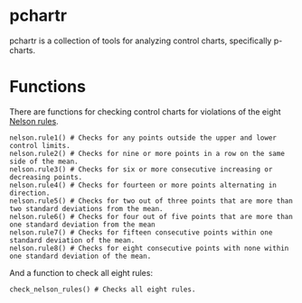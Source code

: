 pchartr
=======

pchartr is a collection of tools for analyzing control charts, specifically p-charts.

Functions
=========

There are functions for checking control charts for violations of the eight [Nelson rules](http://en.wikipedia.org/wiki/Nelson_rules).

```
nelson.rule1() # Checks for any points outside the upper and lower control limits.
nelson.rule2() # Checks for nine or more points in a row on the same side of the mean.
nelson.rule3() # Checks for six or more consecutive increasing or decreasing points.
nelson.rule4() # Checks for fourteen or more points alternating in direction.
nelson.rule5() # Checks for two out of three points that are more than two standard deviations from the mean.
nelson.rule6() # Checks for four out of five points that are more than one standard deviation from the mean
nelson.rule7() # Checks for fifteen consecutive points within one standard deviation of the mean.
nelson.rule8() # Checks for eight consecutive points with none within one standard deviation of the mean.
```

And a function to check all eight rules:

```
check_nelson_rules() # Checks all eight rules.
```
